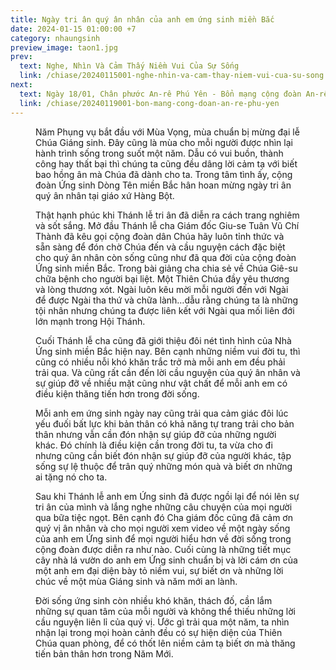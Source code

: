 ```yaml
---
title: Ngày tri ân quý ân nhân của anh em ứng sinh miền Bắc
date: 2024-01-15 01:00:00 +7
category: nhaungsinh
preview_image: taon1.jpg
prev:
  text: Nghe, Nhìn Và Cảm Thấy Niềm Vui Của Sự Sống
  link: /chiase/20240115001-nghe-nhin-va-cam-thay-niem-vui-cua-su-song
next:
  text: Ngày 18/01, Chân phước An-rê Phú Yên - Bổn mạng cộng đoàn An-rê
  link: /chiase/20240119001-bon-mang-cong-doan-an-re-phu-yen
---
```


<script setup>
import giamdoc from "/images/chiase/taon1.jpg?w=900";
</script>
<Figure 
    :src=giamdoc
    caption="Cha Giu-se-Tuân Vũ Chí Thành."
/>

Năm Phụng vụ bắt đầu với Mùa Vọng, mùa chuẩn bị mừng đại lễ Chúa Giáng sinh. Đây cũng là mùa cho mỗi người được nhìn lại hành trình sống trong suốt một năm. Dẫu có vui buồn, thành công hay thất bại thì chúng ta cũng đều dâng lời cảm tạ với biết bao hồng ân mà Chúa đã dành cho ta. Trong tâm tình ấy, cộng đoàn Ứng sinh Dòng Tên miền Bắc hân hoan mừng ngày tri ân quý ân nhân tại giáo xứ Hàng Bột.

Thật hạnh phúc khi Thánh lễ tri ân đã diễn ra cách trang nghiêm và sốt sắng. Mở đầu Thánh lễ cha Giám đốc Giu-se Tuân Vũ Chí Thành đã kêu gọi cộng đoàn dân Chúa hãy luôn tỉnh thức và sẵn sàng để đón chờ Chúa đến và cầu nguyện cách đặc biệt cho quý ân nhân còn sống cũng như đã qua đời của cộng đoàn Ứng sinh miền Bắc. Trong bài giảng cha chia sẻ về Chúa Giê-su chữa bệnh cho người bại liệt. Một Thiên Chúa đầy yêu thương và lòng thương xót. Ngài luôn kêu mời mỗi người đến với Ngài để được Ngài tha thứ và chữa lành…dẫu rằng chúng ta là những tội nhân nhưng chúng ta được liên kết với Ngài qua mối liên đới lớn mạnh trong Hội Thánh.

Cuối Thánh lễ cha cũng đã giới thiệu đôi nét tình hình của Nhà Ứng sinh miền Bắc hiện nay. Bên cạnh những niềm vui đời tu, thì cũng có nhiều nỗi khó khăn trắc trở mà mỗi anh em đều phải trải qua. Và cũng rất cần đến lời cầu nguyện của quý ân nhân và sự giúp đỡ về nhiều mặt cũng như vật chất để mỗi anh em có điều kiện thăng tiến hơn trong đời sống.

Mỗi anh em ứng sinh ngày nay cũng trải qua cảm giác đôi lúc yếu đuối bất lực khi bản thân có khả năng tự trang trải cho bản thân nhưng vẫn cần đón nhận sự giúp đỡ của những người khác. Đó chính là điều kiện cần trong đời tu, ta vừa cho đi nhưng cũng cần biết đón nhận sự giúp đỡ của người khác, tập sống sự lệ thuộc để trân quý những món quà và biết ơn những ai tặng nó cho ta.

Sau khi Thánh lễ anh em Ứng sinh đã được ngồi lại để nói lên sự tri ân của mình và lắng nghe những câu chuyện của mọi người qua bữa tiệc ngọt. Bên cạnh đó Cha giám đốc cũng đã cảm ơn quý vị ân nhân và cho mọi người xem video về một ngày sống của anh em Ứng sinh để mọi người hiểu hơn về đời sống trong cộng đoàn được diễn ra như nào. Cuối cùng là những tiết mục cây nhà lá vườn do anh em Ứng sinh chuẩn bị và lời cám ơn của một anh em đại diện bày tỏ niềm vui, sự biết ơn và những lời chúc về một mùa Giáng sinh và năm mới an lành.

Đời sống ứng sinh còn nhiều khó khăn, thách đố, cần lắm những sự quan tâm của mỗi người và không thể thiếu những lời cầu nguyện liên lỉ của quý vị. Ước gì trải qua một năm, ta nhìn nhận lại trong mọi hoàn cảnh đều có sự hiện diện của Thiên Chúa quan phòng, để có thốt lên niềm cảm tạ biết ơn mà thăng tiến bản thân hơn trong Năm Mới.